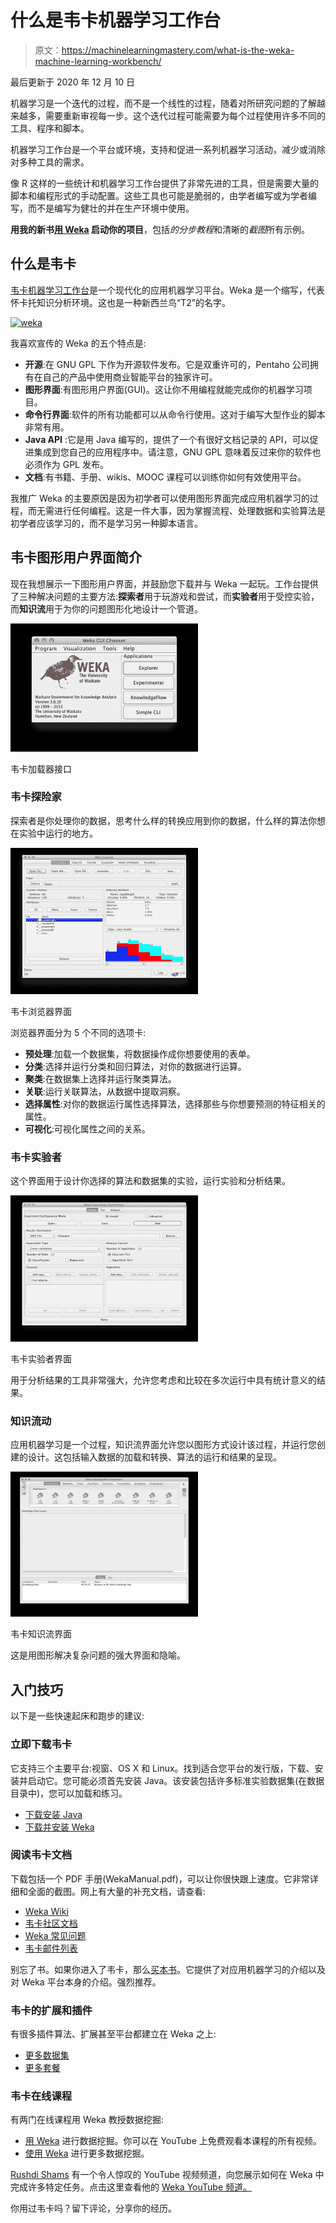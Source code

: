 # 什么是韦卡机器学习工作台

> 原文：<https://machinelearningmastery.com/what-is-the-weka-machine-learning-workbench/>

最后更新于 2020 年 12 月 10 日

机器学习是一个迭代的过程，而不是一个线性的过程，随着对所研究问题的了解越来越多，需要重新审视每一步。这个迭代过程可能需要为每个过程使用许多不同的工具、程序和脚本。

机器学习工作台是一个平台或环境，支持和促进一系列机器学习活动，减少或消除对多种工具的需求。

像 R 这样的一些统计和机器学习工作台提供了非常先进的工具，但是需要大量的脚本和编程形式的手动配置。这些工具也可能是脆弱的，由学者编写或为学者编写，而不是编写为健壮的并在生产环境中使用。

**用我的新书[用 Weka](https://machinelearningmastery.com/machine-learning-mastery-weka/) 启动你的项目**，包括*的分步教程*和清晰的*截图*所有示例。

## 什么是韦卡

[韦卡机器学习工作台](https://waikato.github.io/weka-wiki/)是一个现代化的应用机器学习平台。Weka 是一个缩写，代表怀卡托知识分析环境。这也是一种新西兰鸟“T2”的名字。

[![weka](img/d959fe814bbb275fe4e22a0a77dfe4d8.png)](https://machinelearningmastery.com/wp-content/uploads/2014/02/weka.png)

我喜欢宣传的 Weka 的五个特点是:

*   **开源**:在 GNU GPL 下作为开源软件发布。它是双重许可的，Pentaho 公司拥有在自己的产品中使用商业智能平台的独家许可。
*   **图形界面**:有图形用户界面(GUI)。这让你不用编程就能完成你的机器学习项目。
*   **命令行界面**:软件的所有功能都可以从命令行使用。这对于编写大型作业的脚本非常有用。
*   **Java API** :它是用 Java 编写的，提供了一个有很好文档记录的 API，可以促进集成到您自己的应用程序中。请注意，GNU GPL 意味着反过来你的软件也必须作为 GPL 发布。
*   **文档**:有书籍、手册、wikis、MOOC 课程可以训练你如何有效使用平台。

我推广 Weka 的主要原因是因为初学者可以使用图形界面完成应用机器学习的过程，而无需进行任何编程。这是一件大事，因为掌握流程、处理数据和实验算法是初学者应该学习的，而不是学习另一种脚本语言。

## 韦卡图形用户界面简介

现在我想展示一下图形用户界面，并鼓励您下载并与 Weka 一起玩。工作台提供了三种解决问题的主要方法:**探索者**用于玩游戏和尝试，而**实验者**用于受控实验，而**知识流**用于为你的问题图形化地设计一个管道。

[![Weka Loader Interface](img/fba124929a0da99095d1a3de3149684b.png)](https://machinelearningmastery.com/wp-content/uploads/2014/02/weka-loader.png)

韦卡加载器接口

### 韦卡探险家

探索者是你处理你的数据，思考什么样的转换应用到你的数据，什么样的算法你想在实验中运行的地方。

[![weka explorer](img/864dc1ea6a777ac55c1be13bcb543f86.png)](https://machinelearningmastery.com/wp-content/uploads/2014/02/weka-explorer.png)

韦卡浏览器界面

浏览器界面分为 5 个不同的选项卡:

*   **预处理**:加载一个数据集，将数据操作成你想要使用的表单。
*   **分类**:选择并运行分类和回归算法，对你的数据进行运算。
*   **聚类**:在数据集上选择并运行聚类算法。
*   **关联**:运行关联算法，从数据中提取洞察。
*   **选择属性**:对你的数据运行属性选择算法，选择那些与你想要预测的特征相关的属性。
*   **可视化**:可视化属性之间的关系。

### 韦卡实验者

这个界面用于设计你选择的算法和数据集的实验，运行实验和分析结果。

[![Weka Experimenter Interface](img/b8bfd7a9a0b5f677e57ccde0e96fdd1b.png)](https://machinelearningmastery.com/wp-content/uploads/2014/02/weka-experimenter.png)

韦卡实验者界面

用于分析结果的工具非常强大，允许您考虑和比较在多次运行中具有统计意义的结果。

### 知识流动

应用机器学习是一个过程，知识流界面允许您以图形方式设计该过程，并运行您创建的设计。这包括输入数据的加载和转换、算法的运行和结果的呈现。

[![Weka Knowledge Flow Interface](img/b6db538d2b1bc5d3722a65c5211e9754.png)](https://machinelearningmastery.com/wp-content/uploads/2014/02/weka-knowledge-flow.png)

韦卡知识流界面

这是用图形解决复杂问题的强大界面和隐喻。

## 入门技巧

以下是一些快速起床和跑步的建议:

### 立即下载韦卡

它支持三个主要平台:视窗、OS X 和 Linux。找到适合您平台的发行版，下载、安装并启动它。您可能必须首先安装 Java。该安装包括许多标准实验数据集(在数据目录中)，您可以加载和练习。

*   [下载安装 Java](https://java.com)
*   [下载并安装 Weka](https://waikato.github.io/weka-wiki/downloading_weka/)

### 阅读韦卡文档

下载包括一个 PDF 手册(WekaManual.pdf)，可以让你很快跟上速度。它非常详细和全面的截图。网上有大量的补充文档，请查看:

*   [Weka Wiki](https://waikato.github.io/weka-wiki/)
*   [韦卡社区文档](http://wiki.pentaho.com/display/DATAMINING/Pentaho+Data+Mining+Community+Documentation)
*   [Weka 常见问题](https://waikato.github.io/weka-wiki/faq/)
*   [韦卡邮件列表](http://list.waikato.ac.nz/mailman/listinfo/wekalist)

别忘了书。如果你进入了韦卡，那么[买本书](https://amzn.to/340LRLA)。它提供了对应用机器学习的介绍以及对 Weka 平台本身的介绍。强烈推荐。

### 韦卡的扩展和插件

有很多插件算法、扩展甚至平台都建立在 Weka 之上:

*   [更多数据集](https://sourceforge.net/projects/weka/files/datasets/)
*   [更多套餐](https://waikato.github.io/weka-wiki/packages/)

### 韦卡在线课程

有两门在线课程用 Weka 教授数据挖掘:

*   [用 Weka](http://weka.waikato.ac.nz/) 进行数据挖掘。你可以在 YouTube 上免费观看本课程的所有视频。
*   [使用 Weka](https://weka.waikato.ac.nz/moredataminingwithweka) 进行更多数据挖掘。

[Rushdi Shams](https://sites.google.com/site/rushdishams/) 有一个令人惊叹的 YouTube 视频频道，向您展示如何在 Weka 中完成许多特定任务。点击这里查看他的 [Weka YouTube 频道。](https://www.youtube.com/user/rushdishams/videos)

你用过韦卡吗？留下评论，分享你的经历。